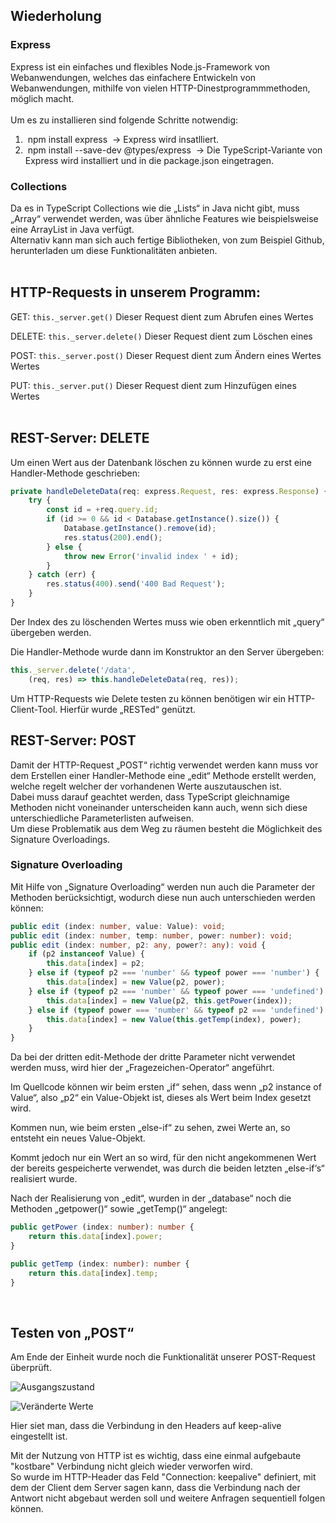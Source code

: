 
## Wiederholung

### Express
Express ist ein einfaches und flexibles Node.js-Framework von Webanwendungen, welches das einfachere Entwickeln von Webanwendungen, mithilfe von vielen HTTP-Dinestprogrammmethoden, möglich macht. <br> <br>
Um es zu installieren sind folgende Schritte notwendig: <br>
1.  npm install express  → Express wird insatlliert.
2.  npm install --save-dev @types/express  → Die TypeScript-Variante von Express wird installiert und in die package.json eingetragen.

### Collections

Da es in TypeScript Collections wie die „Lists“ in Java nicht gibt, muss „Array“ verwendet werden, was über ähnliche Features wie beispielsweise eine ArrayList in Java verfügt. <br>
Alternativ kann man sich auch fertige Bibliotheken, von zum Beispiel Github, herunterladen um diese Funktionalitäten anbieten. <br><br>

## HTTP-Requests in unserem Programm:

GET: `this._server.get()`  Dieser Request dient zum Abrufen eines Wertes 

DELETE: `this._server.delete()` Dieser Request dient zum Löschen eines

POST: `this._server.post()`  Dieser Request dient zum Ändern eines Wertes   Wertes  

PUT: `this._server.put()`  Dieser Request dient zum Hinzufügen eines Wertes  <br><br>




## REST-Server: DELETE
  
Um einen Wert aus der Datenbank löschen zu können wurde zu erst eine Handler-Methode geschrieben:

```typescript
private handleDeleteData(req: express.Request, res: express.Response) {
    try {
        const id = +req.query.id;
        if (id >= 0 && id < Database.getInstance().size()) {
            Database.getInstance().remove(id);
            res.status(200).end();
        } else {
            throw new Error('invalid index ' + id);
        }
    } catch (err) {
        res.status(400).send('400 Bad Request');
    }
}
```
Der Index des zu löschenden Wertes muss wie oben erkenntlich mit „query“ übergeben werden. <br>

Die Handler-Methode wurde dann im Konstruktor an den Server übergeben:

```typescript
this._server.delete('/data',
    (req, res) => this.handleDeleteData(req, res));
```

Um HTTP-Requests wie Delete testen zu können benötigen wir ein HTTP-Client-Tool. Hierfür wurde „RESTed“ genützt. <br>


## REST-Server: POST   

Damit der HTTP-Request „POST“ richtig verwendet werden kann muss vor dem Erstellen einer Handler-Methode eine „edit“ Methode erstellt werden, welche regelt welcher der vorhandenen Werte auszutauschen ist.<br>
Dabei muss darauf geachtet werden, dass TypeScript gleichnamige Methoden nicht voneinander unterscheiden kann auch, wenn sich diese unterschiedliche Parameterlisten aufweisen. <br>
Um diese Problematik aus dem Weg zu räumen besteht die Möglichkeit des Signature Overloadings.
   
### Signature Overloading 

Mit Hilfe von „Signature Overloading“ werden nun auch die Parameter der Methoden berücksichtigt, wodurch diese nun auch unterschieden werden können:

```typescript
public edit (index: number, value: Value): void;
public edit (index: number, temp: number, power: number): void;
public edit (index: number, p2: any, power?: any): void {
    if (p2 instanceof Value) {
        this.data[index] = p2;
    } else if (typeof p2 === 'number' && typeof power === 'number') {
        this.data[index] = new Value(p2, power);
    } else if (typeof p2 === 'number' && typeof power === 'undefined') {
        this.data[index] = new Value(p2, this.getPower(index));
    } else if (typeof power === 'number' && typeof p2 === 'undefined') {
        this.data[index] = new Value(this.getTemp(index), power);
    }
}
```  
Da bei der dritten edit-Methode der dritte Parameter nicht verwendet werden muss, wird hier der „Fragezeichen-Operator“ angeführt.<br>

Im Quellcode können wir beim ersten „if“ sehen, dass wenn „p2 instance of Value“, also „p2“ ein Value-Objekt ist, dieses als Wert beim Index gesetzt wird.<br>

Kommen nun, wie beim ersten „else-if“ zu sehen, zwei Werte an, so entsteht ein neues Value-Objekt.<br>

Kommt jedoch nur ein Wert an so wird, für den nicht angekommenen Wert der bereits gespeicherte verwendet, was durch die beiden letzten „else-if‘s“ realisiert wurde.<br>

Nach der Realisierung von „edit“, wurden in der „database“ noch die Methoden „getpower()“ sowie „getTemp()“ angelegt:
 
  
```typescript
public getPower (index: number): number {
    return this.data[index].power;
}

public getTemp (index: number): number {
    return this.data[index].temp;
}
```  
<br>

## Testen von „POST“

Am Ende der Einheit wurde noch die Funktionalität unserer POST-Request überprüft.

![Ausgangszustand](https://github.com/HTLMechatronics/m14-la1-sx/blob/kobmam14/kobmam14/Vorher.PNG)

![Veränderte Werte](https://github.com/HTLMechatronics/m14-la1-sx/blob/kobmam14/kobmam14/Nachher.PNG)

Hier siet man, dass die Verbindung in den Headers auf keep-alive eingestellt ist.

Mit der Nutzung von HTTP ist es wichtig, dass eine einmal aufgebaute "kostbare" Verbindung nicht gleich wieder verworfen wird.<br>
So wurde im HTTP-Header das Feld "Connection: keepalive" definiert, mit dem der Client dem Server sagen kann, dass die Verbindung nach der Antwort nicht abgebaut werden soll und weitere Anfragen sequentiell folgen können.

